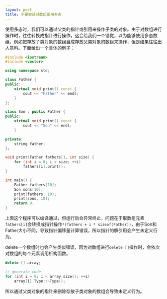 ```yaml
---
layout: post
title: 不要尝试对数组使用多态
---
```


使用多态时，我们可以通过父类的指针或引用来操作子类的对象。由于对数组进行操作时，往往转换成指针进行操作，这会给我们一个错觉，以为能够使用多态数组，例如把存放子类对象的数组当成存放父类对象的数组来操作，但是结果往往出人意料。下面给出一个具体的例子：

```c++
#include <iostream>
#include <vector>

using namespace std;

class Father {
public:
    virtual void print() const {
        cout << "Father" << endl;
    }
};

class Son : public Father {
public:
    virtual void print() const {
        cout << "Son" << endl;
    }

private:
    string father;
};

void print(Father fathers[], int size) {
    for (int i = 0; i < size; ++i)
        fathers[i].print();
}

int main() {
    Father fathers[10];
    Son sons[10];
    print(fathers, 10);
    print(sons, 10);
    return 0;
}
```

上面这个程序可以编译通过，但运行后会异常终止，问题在于取数组元素`fathers[i]`会转换成指针操作`*(fathers + i * sizeof(Father))`，由于Son和Father大小不同，导致指针偏移量计算错误，所以指针的解引用会产生未定义行为。

delete一个数组时也会产生类似错误，因为对数组进行`delete []`操作时，会依次对数组的每个元素调用析构函数。

```c++
delete [] array;

// generate code
for (int i = 0; i < array.size(); ++i)
	array[i].Type::~Type();
```

所以通过父类对象的指针来删除存放子类对象的数组会导致未定义行为。
